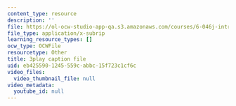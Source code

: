 ```yaml
---
content_type: resource
description: ''
file: https://ol-ocw-studio-app-qa.s3.amazonaws.com/courses/6-046j-introduction-to-algorithms-sma-5503-fall-2005/eb4255901245559cabbc15f723c1cf6c_RHyGlha7bjE.vtt
file_type: application/x-subrip
learning_resource_types: []
ocw_type: OCWFile
resourcetype: Other
title: 3play caption file
uid: eb425590-1245-559c-abbc-15f723c1cf6c
video_files:
  video_thumbnail_file: null
video_metadata:
  youtube_id: null
---
```

